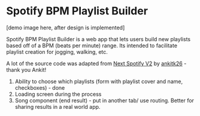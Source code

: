 # Spotify BPM Playlist Builder

[demo image here, after design is implemented]

Spotify BPM Playlist Builder is a web app that lets users build new playlists based off of a BPM (beats per minute) range. Its intended to facilitate playlist creation for jogging, walking, etc. 

A lot of the source code was adapted from [Next Spotify V2](https://github.com/ankitk26/Next-Spotify-v2) by [ankitk26](https://github.com/ankitk26) - thank you Ankit!



1. Ability to choose which playlists (form with playlist cover and name, checkboxes) - done
2. Loading screen during the process
3. Song component (end result) - put in another tab/ use routing. Better for sharing results in a real world app.
